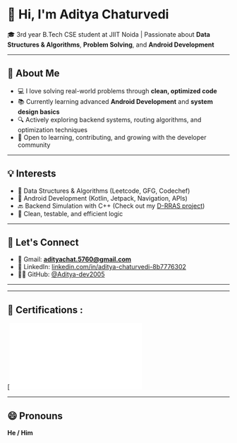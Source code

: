 # 👋 Hi, I'm Aditya Chaturvedi

🎓 3rd year B.Tech CSE student at JIIT Noida | Passionate about **Data Structures & Algorithms**, **Problem Solving**, and **Android Development**

---

## 🚀 About Me

- 💻 I love solving real-world problems through **clean, optimized code**
- 📚 Currently learning advanced **Android Development** and **system design basics**
- 🔍 Actively exploring backend systems, routing algorithms, and optimization techniques
- 💬 Open to learning, contributing, and growing with the developer community

---

## 💡 Interests

- 🔢 Data Structures & Algorithms (Leetcode, GFG, Codechef)
- 📱 Android Development (Kotlin, Jetpack, Navigation, APIs)
- 🔙 Backend Simulation with C++ (Check out my [D-RRAS project](https://github.com/Aditya-dev2005/D-RRAS))
- 🔧 Clean, testable, and efficient logic

---

## 🤝 Let's Connect

- 📧 Gmail: **adityachat.5760@gmail.com**
- 🔗 LinkedIn: [linkedin.com/in/aditya-chaturvedi-8b7776302](https://www.linkedin.com/in/aditya-chaturvedi-8b7776302)
- 🧑‍💻 GitHub: [@Aditya-dev2005](https://github.com/Aditya-dev2005)

---

---

## 📜 Certifications : 

[![Android Development](Android_Devlopment_Certificate.pdf) 

---

## 😄 Pronouns

**He / Him**
